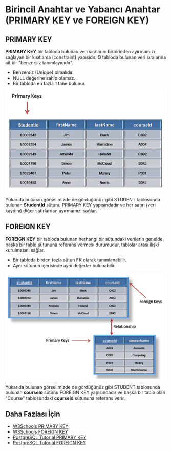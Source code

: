 Birincil Anahtar ve Yabancı Anahtar (PRIMARY KEY ve FOREIGN KEY)
======

## PRIMARY KEY

**PRIMARY KEY** bir tabloda bulunan veri sıralarını birbirinden ayırmamızı sağlayan bir kısıtlama (constraint) yapısıdır. O tabloda bulunan
veri sıralarına ait bir "benzersiz tanımlayıcıdır".
- Benzersiz (Unique) olmalıdır.
- NULL değerine sahip olamaz.
- Bir tabloda en fazla 1 tane bulunur.

![PRIMARY KEY](https://github.com/Kodluyoruz/taskforce/blob/main/sql101/PrimaryKeyAndForeignKey/figures/PrimaryKey.gif)

Yukarıda bulunan görselimizde de gördüğünüz gibi STUDENT tablosunda bulunan **StudentId** sütunu PRIMARY KEY yapısındadır ve her satırı (veri kaydını) diğer
satırlardan ayırmamızı sağlar.

## FOREIGN KEY

**FOREIGN KEY** bir tabloda bulunan herhangi bir sütundaki verilerin genelde başka bir tablo sütununa referans vermesi durumudur, tablolar arası ilişki kurulmasını sağlar.
- Bir tabloda birden fazla sütun FK olarak tanımlanabilir.
- Aynı sütunun içerisinde aynı değerler bulunabilir.


![PRIMARY KEY](https://github.com/Kodluyoruz/taskforce/blob/main/sql101/PrimaryKeyAndForeignKey/figures/ForeignKey.gif)

Yukarıda bulunan görselimizde de gördüğünüz gibi STUDENT tablosunda bulunan **courseId** sütunu FOREIGN KEY yapısındadır ve başka bir tablo olan "Course" tablosundaki
**courseId** sütununa referans verir.

## Daha Fazlası İçin
- [W3Schools PRIMARY KEY](https://www.w3schools.com/sql/sql_primarykey.asp)
- [W3Schools FOREIGN KEY](https://www.w3schools.com/sql/sql_foreignkey.asp)
- [PostgreSQL Tutorial PRIMARY KEY](https://www.postgresqltutorial.com/postgresql-primary-key/)
- [PostgreSQL Tutorial FOREIGN KEY](https://www.postgresqltutorial.com/postgresql-foreign-key/)



